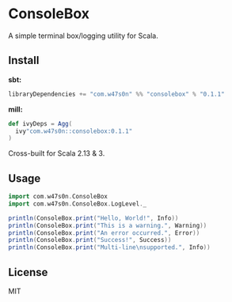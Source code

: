 # ConsoleBox

A simple terminal box/logging utility for Scala.

## Install

**sbt:**
```scala
libraryDependencies += "com.w47s0n" %% "consolebox" % "0.1.1"
```

**mill:**
```scala
def ivyDeps = Agg(
  ivy"com.w47s0n::consolebox:0.1.1"
)
```

Cross-built for Scala 2.13 & 3.

## Usage

```scala
import com.w47s0n.ConsoleBox
import com.w47s0n.ConsoleBox.LogLevel._

println(ConsoleBox.print("Hello, World!", Info))
println(ConsoleBox.print("This is a warning.", Warning))
println(ConsoleBox.print("An error occurred.", Error))
println(ConsoleBox.print("Success!", Success))
println(ConsoleBox.print("Multi-line\nsupported.", Info))
```

## License

MIT
